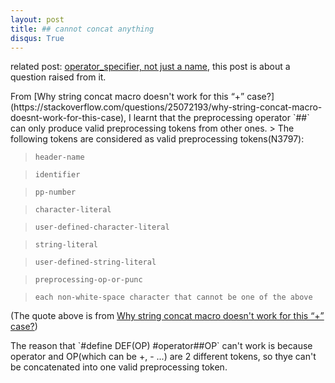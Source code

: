 ```yaml
---
layout: post
title: ## cannot concat anything
disqus: True
---
```

related post: [operator_specifier, not just a name](https://nobodyxu.github.io/operator_specifier/), this post is about a question 
raised from it.

<p>From [Why string concat macro doesn't work for this “+” case?](https://stackoverflow.com/questions/25072193/why-string-concat-macro-doesnt-work-for-this-case), I learnt that the preprocessing operator `##` can only produce valid preprocessing tokens from other ones.
> The following tokens are considered as valid preprocessing tokens(N3797):

>     header-name

>     identifier

>     pp-number

>     character-literal

>     user-defined-character-literal

>     string-literal

>     user-defined-string-literal

>     preprocessing-op-or-punc

>     each non-white-space character that cannot be one of the above

(The quote above is from [Why string concat macro doesn't work for this “+” case?](https://stackoverflow.com/questions/25072193/why-string-concat-macro-doesnt-work-for-this-case))
<p>  The reason that `#define DEF(OP) #operator##OP` can't work is because operator and OP(which can be +, - ...) are 2 different
tokens, so thye can't be concatenated into one valid preprocessing token.
